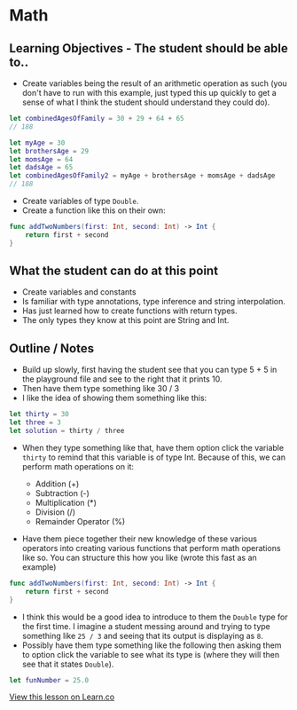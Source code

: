 # Math



## Learning Objectives - The student should be able to..

* Create variables being the result of an arithmetic operation as such (you don't have to run with this example, just typed this up quickly to get a sense of what I think the student should understand they could do).

```swift
let combinedAgesOfFamily = 30 + 29 + 64 + 65
// 188

let myAge = 30
let brothersAge = 29
let momsAge = 64
let dadsAge = 65
let combinedAgesOfFamily2 = myAge + brothersAge + momsAge + dadsAge
// 188
```

* Create variables of type `Double`. 
* Create a function like this on their own:

```swift
func addTwoNumbers(first: Int, second: Int) -> Int {
    return first + second
}
```




## What the student can do at this point 

* Create variables and constants
* Is familiar with type annotations, type inference and string interpolation. 
* Has just learned how to create functions with return types.
* The only types they know at this point are String and Int.



## Outline / Notes

*  Build up slowly, first having the student see that you can type 5 + 5 in the playground file and see to the right that it prints 10.
* Then have them type something like 30 / 3
* I like the idea of showing them something like this:

```swift
let thirty = 30
let three = 3
let solution = thirty / three
```

* When they type something like that, have them option click the variable `thirty` to remind that this variable is of type Int. Because of this, we can perform math operations on it:
	* Addition (+)
	* Subtraction (-)
	* Multiplication (*)
	* Division (/)
	* Remainder Operator (%)
	
* Have them piece together their new knowledge of these various operators into creating various functions that perform math operations like so. You can structure this how you like (wrote this fast as an example)

```swift
func addTwoNumbers(first: Int, second: Int) -> Int {
    return first + second
}
```
* I think this would be a good idea to introduce to them the `Double` type for the first time. I imagine a student messing around and trying to type something like `25 / 3` and seeing that its output is displaying as `8`.
* Possibly have them type something like the following then asking them to option click the variable to see what its type is (where they will then see that it states `Double`).

```swift
let funNumber = 25.0
```
 

<a href='https://learn.co/lessons/Math' data-visibility='hidden'>View this lesson on Learn.co</a>
